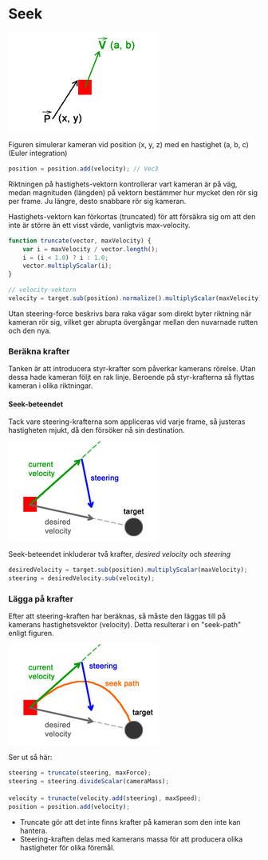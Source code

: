 # Seek
![](/img/pos_velocity_vectors.png)

Figuren simulerar kameran vid position (x, y, z) med en hastighet (a, b, c) (Euler integration)

```javascript
position = position.add(velocity); // Vec3
```

Riktningen på hastighets-vektorn kontrollerar vart kameran är på väg, medan magnituden (längden) på vektorn bestämmer hur mycket den rör sig per frame. Ju längre, desto snabbare rör sig kameran.

Hastighets-vektorn kan förkortas (truncated) för att försäkra sig om att den inte är större än ett visst värde, vanligtvis max-velocity.
```javascript
function truncate(vector, maxVelocity) {
	var i = maxVelocity / vector.length();
	i = (i < 1.0) ? i : 1.0;
	vector.multiplyScalar(i);
}
```

```javascript
// velocity-vektorn
velocity = target.sub(position).normalize().multiplyScalar(maxVelocity);
```

Utan steering-force beskrivs bara raka vägar som direkt byter riktning när kameran rör sig, vilket ger abrupta övergångar mellan den nuvarnade rutten och den nya.


### Beräkna krafter
Tanken är att introducera styr-krafter som påverkar kamerans rörelse. Utan dessa hade kameran följt en rak linje. Beroende på styr-krafterna så flyttas kameran i olika riktningar.

#### Seek-beteendet
Tack vare steering-krafterna som appliceras vid varje frame, så justeras hastigheten mjukt, då den försöker nå sin destination.

![](/img/steering_forces.png)

Seek-beteendet inkluderar två krafter, *desired velocity* och *steering*

```javascript
desiredVelocity = target.sub(position).multiplyScalar(maxVelocity);
steering = desiredVelocity.sub(velocity);
```

### Lägga på krafter
Efter att steering-kraften har beräknas, så måste den läggas till på kamerans hastighetsvektor (velocity). Detta resulterar i en "seek-path" enligt figuren.

![](/img/steering_forces_seek_path.png)

Ser ut så här:
```javascript
steering = truncate(steering, maxForce);
steering = steering.divideScalar(cameraMass);

velocity = trunacte(velocity.add(steering), maxSpeed);
position = position.add(velocity);
```

* Truncate gör att det inte finns krafter på kameran som den inte kan hantera.
* Steering-kraften delas med kamerans massa för att producera olika hastigheter för olika föremål.
